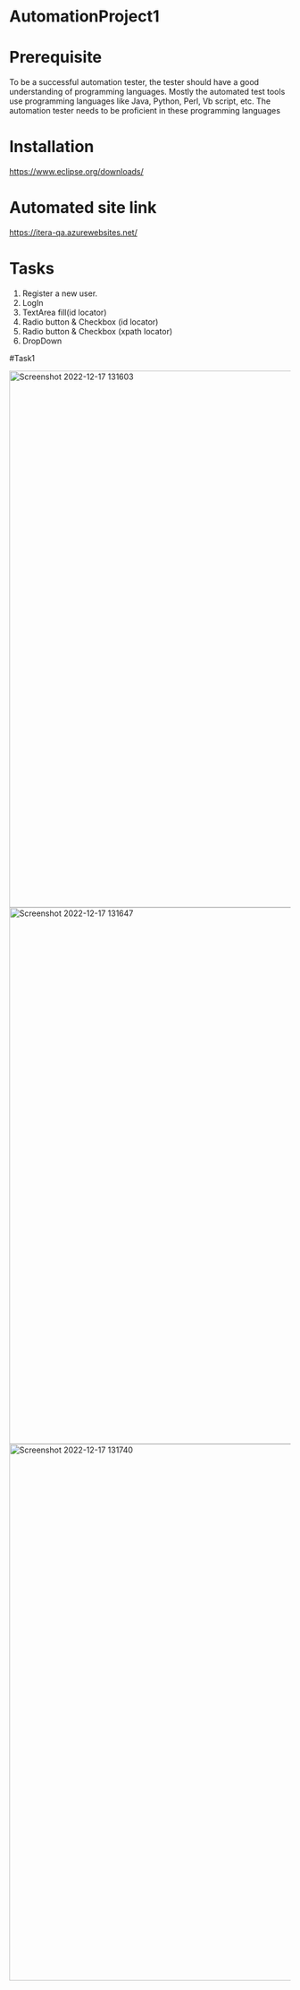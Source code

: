 # AutomationProject1

# Prerequisite

To be a successful automation tester, the tester should have a good understanding of programming languages. Mostly the automated test tools use programming 
languages like Java, Python, Perl, Vb script, etc. The automation tester needs to be proficient in these programming languages

# Installation

https://www.eclipse.org/downloads/

# Automated site link

https://itera-qa.azurewebsites.net/

# Tasks
1. Register a new user.
2. LogIn
3. TextArea fill(id locator)
4. Radio button & Checkbox (id locator)
5. Radio button & Checkbox (xpath locator)
6. DropDown



#Task1

<img width="960" alt="Screenshot 2022-12-17 131603" src="https://user-images.githubusercontent.com/32101980/208231467-e32c37e1-5d69-46a3-88c8-b2eec6865beb.png">

<img width="960" alt="Screenshot 2022-12-17 131647" src="https://user-images.githubusercontent.com/32101980/208231473-30dd95d4-5726-47ce-afbf-6e2efb9e776d.png">

<img width="960" alt="Screenshot 2022-12-17 131740" src="https://user-images.githubusercontent.com/32101980/208231481-13d06b72-c4a3-4bb9-b8d0-0df3281bc878.png">

